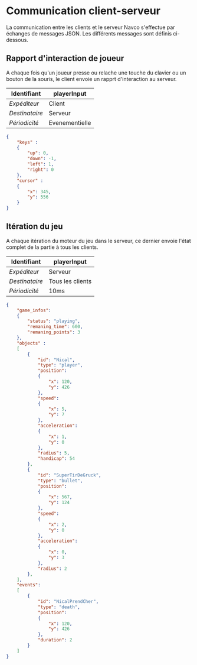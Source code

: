 # Communication client-serveur

La communication entre les clients et le serveur Navco s'effectue par échanges de messages JSON. Les différents
messages sont définis ci-dessous.

## Rapport d'interaction de joueur

A chaque fois qu'un joueur presse ou relache une touche du clavier ou un bouton de la souris, le client envoie un rapprt d'interaction au serveur.

| Identifiant | playerInput | 
| ------------ | ------ |
| *Expéditeur* | Client |
| *Destinataire* | Serveur |
| *Périodicité* | Evenementielle |

```json
{
    "keys" :
    {
        "up": 0,
        "down": -1,
        "left": 1,
        "right": 0
    },
    "cursor" :
    {
        "x": 345,
        "y": 556
    }
}
```

## Itération du jeu

A chaque itération du moteur du jeu dans le serveur, ce dernier envoie l'état complet de la partie à tous les clients.

| Identifiant | playerInput | 
| ------------ | ------ |
| *Expéditeur* | Serveur |
| *Destinataire* | Tous les clients |
| *Périodicité* | 10ms |


```json
{
    "game_infos":
    {
        "status": "playing",
        "remaning_time": 600,
        "remaning_points": 3
    },
    "objects" :
    [
        {
            "id": "Nical",
            "type": "player",
            "position":
            {
                "x": 120,
                "y": 426
            },
            "speed":
            {
                "x": 5,
                "y": 7
            },
            "acceleration":
            {
                "x": 1,
                "y": 0
            },
            "radius": 5,
            "handicap": 54
        },
        {
            "id": "SuperTirDeGruck",
            "type": "bullet",
            "position":
            {
                "x": 567,
                "y": 124
            },
            "speed":
            {
                "x": 2,
                "y": 0
            },
            "acceleration":
            {
                "x": 0,
                "y": 3
            },
            "radius": 2
        },
    ],
    "events":
    [
        {
            "id": "NicalPrendCher",
            "type": "death",
            "position":
            {
                "x": 120,
                "y": 426
            },
            "duration": 2
        }
    ]
}
```
